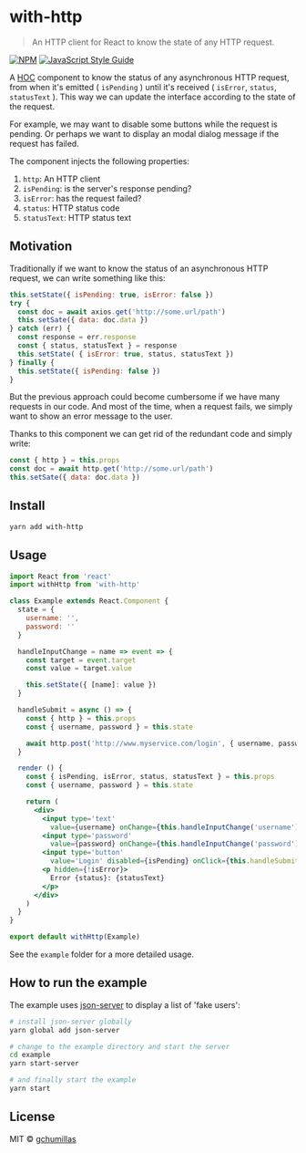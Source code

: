 # with-http

> An HTTP client for React to know the state of any HTTP request.

[![NPM](https://img.shields.io/npm/v/with-http.svg)](https://www.npmjs.com/package/with-http) [![JavaScript Style Guide](https://img.shields.io/badge/code_style-standard-brightgreen.svg)](https://standardjs.com)

A [HOC](https://reactjs.org/docs/higher-order-components.html) component to know the status of any asynchronous HTTP request, from when it's emitted ( `isPending` ) until it's received ( `isError`, `status`, `statusText` ). This way we can update the interface according to the state of the request.

For example, we may want to disable some buttons while the request is pending. Or perhaps we want to display an modal dialog message if the request has failed.

The component injects the following properties:

  1. `http`: An HTTP client
  2. `isPending`: is the server's response pending?
  3. `isError`: has the request failed?
  4. `status`: HTTP status code
  5. `statusText`: HTTP status text

## Motivation

Traditionally if we want to know the status of an asynchronous HTTP request, we can write something like this:

```JavaScript
this.setState({ isPending: true, isError: false })
try {
  const doc = await axios.get('http://some.url/path')
  this.setSate({ data: doc.data })
} catch (err) {
  const response = err.response
  const { status, statusText } = response
  this.setState( { isError: true, status, statusText })
} finally {
  this.setState({ isPending: false })
}
```

But the previous approach could become cumbersome if we have many requests in our code. And most of the time, when a request fails, we simply want to show an error message to the user.

Thanks to this component we can get rid of the redundant code and simply write:

```JavaScript
const { http } = this.props
const doc = await http.get('http://some.url/path')
this.setSate({ data: doc.data })
```

## Install

```bash
yarn add with-http
```

## Usage

```jsx
import React from 'react'
import withHttp from 'with-http'

class Example extends React.Component {
  state = {
    username: '',
    password: ''
  }

  handleInputChange = name => event => {
    const target = event.target
    const value = target.value

    this.setState({ [name]: value })
  }

  handleSubmit = async () => {
    const { http } = this.props
    const { username, password } = this.state

    await http.post('http://www.myservice.com/login', { username, password })
  }

  render () {
    const { isPending, isError, status, statusText } = this.props
    const { username, password } = this.state

    return (
      <div>
        <input type='text'
          value={username} onChange={this.handleInputChange('username')} />
        <input type='password'
          value={password} onChange={this.handleInputChange('password')} />
        <input type='button'
          value='Login' disabled={isPending} onClick={this.handleSubmit} />
        <p hidden={!isError}>
          Error {status}: {statusText}
        </p>
      </div>
    )
  }
}

export default withHttp(Example)
```

See the `example` folder for a more detailed usage.

## How to run the example

The example uses [json-server](https://github.com/typicode/json-server) to display a list of 'fake users':

```bash
# install json-server globally
yarn global add json-server

# change to the example directory and start the server
cd example
yarn start-server

# and finally start the example
yarn start
```

## License

MIT © [gchumillas](https://github.com/gchumillas)

